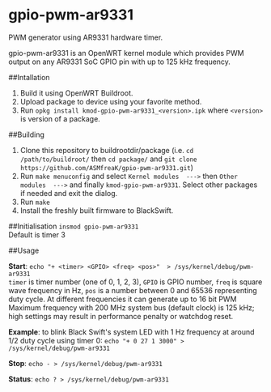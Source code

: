 # gpio-pwm-ar9331
PWM generator using AR9331 hardware timer.

gpio-pwm-ar9331 is an OpenWRT kernel module which provides PWM output on any AR9331 SoC GPIO pin with up to 125 kHz frequency.


##Intallation
1. Build it using OpenWRT Buildroot.
2. Upload package to device using your favorite method. 
3. Run `opkg install kmod-gpio-pwm-ar9331_<version>.ipk` where `<version>` is version of a package.

##Building
1. Clone this repository to buildrootdir/package (i.e. 
`cd /path/to/buildroot/` then `cd package/` and `git clone https://github.com/ASMfreaK/gpio-pwm-ar9331.git`)
2. Run `make menuconfig` and select `Kernel modules  --->` then `Other modules  --->` and finally `kmod-gpio-pwm-ar9331`. Select other packages if needed and exit the dialog.
3. Run `make`
4. Install the freshly built firmware to BlackSwift.

##Initialisation
`insmod gpio-pwm-ar9331`<br />
Default is timer 3

##Usage

**Start**:  `echo "+ <timer> <GPIO> <freq> <pos>"  > /sys/kernel/debug/pwm-ar9331`<br />
`timer` is timer number (one of 0, 1, 2, 3), `GPIO` is GPIO number, `freq` is square wave frequency in Hz, `pos` is a number between 0 and 65536 representing duty cycle. At different frequencies it can generate up to 16 bit PWM Maximum frequency with 200 MHz system bus (default clock) is 125 kHz; high settings may result in performance penalty or watchdog reset.

**Example**: to blink Black Swift's system LED with 1 Hz frequency at around 1/2 duty cycle using timer 0: `echo "+ 0 27 1 3000" > /sys/kernel/debug/pwm-ar9331`

**Stop**: `echo - > /sys/kernel/debug/pwm-ar9331`

**Status**: `echo ? > /sys/kernel/debug/pwm-ar9331`

